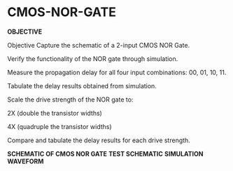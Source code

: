 # CMOS-NOR-GATE

**OBJECTIVE**

Objective
Capture the schematic of a 2-input CMOS NOR Gate.

Verify the functionality of the NOR gate through simulation.

Measure the propagation delay for all four input combinations: 00, 01, 10, 11.

Tabulate the delay results obtained from simulation.

Scale the drive strength of the NOR gate to:

2X (double the transistor widths)

4X (quadruple the transistor widths)

Compare and tabulate the delay results for each drive strength.

**SCHEMATIC OF CMOS NOR GATE**
**TEST SCHEMATIC**
**SIMULATION WAVEFORM**



